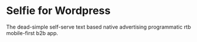 # Selfie for Wordpress

The dead-simple self-serve text based native advertising programmatic rtb mobile-first b2b app.
